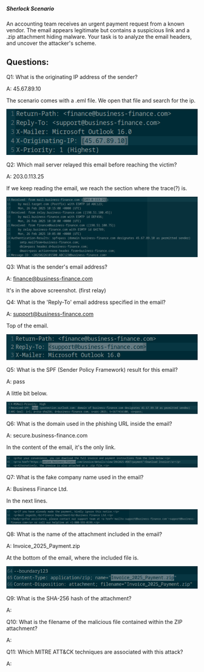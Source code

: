 
##### Sherlock Scenario

An accounting team receives an urgent payment request from a known vendor. The email appears legitimate but contains a suspicious link and a .zip attachment hiding malware. Your task is to analyze the email headers, and uncover the attacker's scheme.


## Questions: 

Q1: What is the originating IP address of the sender?

A: 45.67.89.10

The scenario comes with a .eml file.
We open that file and search for the ip.

![](../../Img/Pasted%20image%2020250930230613.png)

Q2: Which mail server relayed this email before reaching the victim?

A: 203.0.113.25

If we keep reading the email, we reach the section where the trace(?) is.

![](../../Img/Pasted%20image%2020250930230842.png)

Q3: What is the sender's email address?

A: finance@business-finance.com

It's in the above screenshot. (first relay)

Q4: What is the 'Reply-To' email address specified in the email?

A: support@business-finance.com

Top of the email.

![](../../Img/Pasted%20image%2020250930231051.png)

Q5: What is the SPF (Sender Policy Framework) result for this email?

A: pass

A little bit below.

![](../../Img/Pasted%20image%2020250930231137.png)

Q6: What is the domain used in the phishing URL inside the email?

A: secure.business-finance.com

In the content of the email, it's the only link.

![](../../Img/Pasted%20image%2020250930231332.png)

Q7: What is the fake company name used in the email?

A: Business Finance Ltd.

In the next lines.

![](../../Img/Pasted%20image%2020250930231425.png)

Q8: What is the name of the attachment included in the email?

A: Invoice_2025_Payment.zip

At the bottom of the email, where the included file is.

![](../../Img/Pasted%20image%2020250930231525.png)

Q9: What is the SHA-256 hash of the attachment?

A: 

Q10: What is the filename of the malicious file contained within the ZIP attachment?

A: 

Q11: Which MITRE ATT&CK techniques are associated with this attack?

A: 
